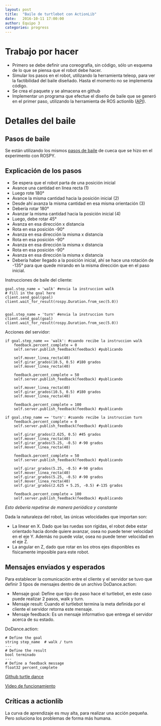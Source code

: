 ```yaml
---
layout: post
title:  "Baile de turtlebot con ActionLib"
date:   2016-10-11 17:00:00
author: Equipo 3
categories: progress
---
```



# Trabajo por hacer
* Primero se debe definir una coreografía, sin código, sólo un esquema de lo que se piensa que el robot debe hacer.
* Simular los pasos en el robot, utilizando la herramienta teleop, para ver la factibilidad del baile diseñado. Hasta el momento no se implementa código.
* Se crea el paquete y se almacena en github 
* Implementar un programa que efectue el diseño de baile que se generó en el primer paso, utilizando la herramienta de ROS actionlib  ([API](http://wiki.ros.org/actionlib)).

# Detalles del baile

## Pasos de baile

Se están utilizando los mismos [pasos de baile](https://ardilom.github.io/rqt-dashboard-gui/progress/2016/10/04/week1.html#detalles-del-baile) de cueca que se hizo en el experimento con ROSPY.

## Explicación de los pasos
* Se espera que el robot parta de una posición inicial
* Avance una cantidad en linea recta (1) 
* Luego rote 180°
* Avance la misma cantidad hacia la posición inicial (2) 
* Desde ahí avanza la misma cantidad en esa misma orientación (3)
* Debería rotar 180° 
* Avanzar la misma cantidad hacia la posición inicial (4)
* Luego, debe rotar 45°
* Avanza en esa dirección x distancia
* Rota en esa posición -90°
* Avanza en esa dirección la misma x distancia
* Rota en esa posición -90°
* Avanza en esa dirección la misma x distancia
* Rota en esa posición -90°
* Avanza en esa dirección la misma x distancia
* Debería haber llegado a la posición inicial, ahí se hace una rotación de -135° para que quede mirando en la misma dirección que en el paso inicial.

Instrucciones de baile del cliente:

	goal.step_name = 'walk' #envia la instruccion walk
	# Fill in the goal here
	client.send_goal(goal)
	client.wait_for_result(rospy.Duration.from_sec(5.0))


	goal.step_name = 'turn' #envia la instruccion turn
	client.send_goal(goal)
	client.wait_for_result(rospy.Duration.from_sec(5.0))

Acciones del servidor:

	if goal.step_name == 'walk': #cuando recibe la instruccion walk
		feedback.percent_complete = 0
		self.server.publish_feedback(feedback) #publicando

		self.mover_linea_recta(40)
		self.girar_grados(10.5, 0.5) #180 grados
		self.mover_linea_recta(40)

		feedback.percent_complete = 50
		self.server.publish_feedback(feedback) #publicando

		self.mover_linea_recta(40)
		self.girar_grados(10.5, 0.5) #180 grados
		self.mover_linea_recta(40)

		feedback.percent_complete = 100
		self.server.publish_feedback(feedback) #publicando

	if goal.step_name == 'turn': #cuando recibe la instruccion turn
		feedback.percent_complete = 0
		self.server.publish_feedback(feedback) #publicando

		self.girar_grados(2.625, 0.5) #45 grados
		self.mover_linea_recta(40)
		self.girar_grados(5.25, -0.5) #-90 grados
		self.mover_linea_recta(40)

		feedback.percent_complete = 50
		self.server.publish_feedback(feedback) #publicando

		self.girar_grados(5.25, -0.5) #-90 grados
		self.mover_linea_recta(40)
		self.girar_grados(5.25, -0.5) #-90 grados
		self.mover_linea_recta(40)
		self.girar_grados(2.625 + 5.25, -0.5) #-135 grados

		feedback.percent_complete = 100
		self.server.publish_feedback(feedback) #publicando

*Esto debería repetirse de manera periódica y constante*

Dada la naturaleza del robot, las únicas velocidades que importan son:

* La linear en X. Dado que las ruedas son rígidas, el robot debe estar orientado hacia donde quiere avanzar, osea no puede tener velocidad en el eje Y. Además no puede volar, osea no puede tener velocidad en el eje Z.
* La angular en Z, dado que rotar en los otros ejes disponibles es físicamente imposible para este robot.

## Mensajes enviados y esperados

Para establecer la comunicación entre el cliente y el servidor se tuvo que definir 3 tipos de mensajes dentro de un archivo DoDance.action:

* Mensaje goal: Define que tipo de paso hace el turtlebot, en este caso puede realizar 2 pasos, walk y turn.
* Mensaje result: Cuando el turtlebot termina la meta definida por el cliente el servidor retorna este mensaje.
* Mensaje feedback: Es un mensaje informativo que entrega el servidor acerca de su estado.

DoDance.action:

	# Define the goal
	string step_name  # walk / turn
	---
	# Define the result
	bool terminado
	---
	# Define a feedback message
	float32 percent_complete

[Github turtle dance](https://github.com/ccsorip/cc5407_turtle_dance)

[Video de funcionamiento](https://youtu.be/Wn0H2sefKOw)

## Críticas a actionlib

La curva de aprendizaje es muy alta, para realizar una acción pequeña. Pero soluciona los problemas de forma más humana.
